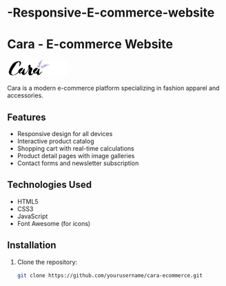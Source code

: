 # -Responsive-E-commerce-website 
# Cara - E-commerce Website

![Project Preview](img/logo.png)

Cara is a modern e-commerce platform specializing in fashion apparel and accessories.

## Features

- Responsive design for all devices
- Interactive product catalog
- Shopping cart with real-time calculations
- Product detail pages with image galleries
- Contact forms and newsletter subscription

## Technologies Used

- HTML5
- CSS3
- JavaScript
- Font Awesome (for icons)

## Installation

1. Clone the repository:
   ```bash
   git clone https://github.com/yourusername/cara-ecommerce.git

